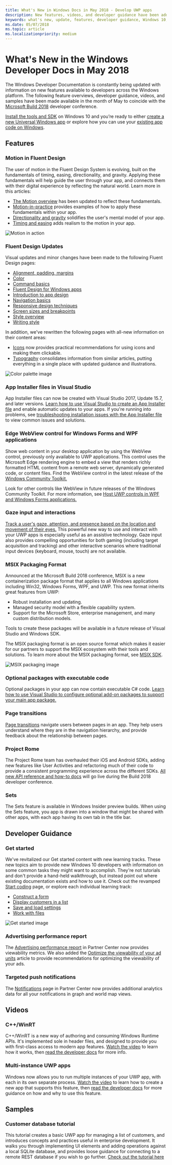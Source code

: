 ```yaml
---
title: What's New in Windows Docs in May 2018 - Develop UWP apps
description: New features, videos, and developer guidance have been added to the Windows 10 developer documentation for May 2018 and the Microsoft Build conference.
keywords: what's new, update, features, developer guidance, Windows 10, may, build
ms.date: 05/07/2018
ms.topic: article
ms.localizationpriority: medium
---
```

# What's New in the Windows Developer Docs in May 2018

The Windows Developer Documentation is constantly being updated with information on new features available to developers across the Windows platform. The following feature overviews, developer guidance, videos, and samples have been made available in the month of May to coincide with the [Microsoft Build 2018](https://www.microsoft.com/build/) developer conference.

[Install the tools and SDK](https://developer.microsoft.com/windows/downloads#_blank) on Windows 10 and you’re ready to either [create a new Universal Windows app](../get-started/create-uwp-apps.md) or explore how you can use your [existing app code on Windows](../porting/index.md).

## Features

### Motion in Fluent Design

The user of motion in the Fluent Design System is evolving, built on the fundamentals of timing, easing, directionality, and gravity. Applying these fundamentals will help guide the user through your app, and connects them with their digital experience by reflecting the natural world. Learn more in this articles:

* [The Motion overview](/windows/apps/design/motion/index) has been updated to reflect these fundamentals.
* [Motion-in-practice](/windows/apps/design/motion/motion-in-practice) provides examples of how to apply these fundamentals within your app.
* [Directionality and gravity](/windows/apps/design/motion/directionality-and-gravity) solidifies the user's mental model of your app.
* [Timing and easing](/windows/apps/design/motion/timing-and-easing) adds realism to the motion in your app.

![Motion in action](images/contextual.gif)

### Fluent Design Updates

Visual updates and minor changes have been made to the following Fluent Design pages:

* [Alignment, padding, margins](/windows/apps/design/layout/alignment-margin-padding)
* [Color](/windows/apps/design/style/color)
* [Command basics](/windows/apps/design/basics/commanding-basics)
* [Fluent Design for Windows apps](/windows/apps/fluent-design-system)
* [Introduction to app design](/windows/apps/design/basics/)
* [Navigation basics](/windows/apps/design/basics/navigation-basics)
* [Responsive design techniques](/windows/apps/design/layout/responsive-design)
* [Screen sizes and breakpoints](/windows/apps/design/layout/screen-sizes-and-breakpoints-for-responsive-design)
* [Style overview](/windows/apps/design/style/index)
* [Writing style](/windows/apps/design/style/writing-style)

In addition, we've rewritten the following pages with all-new information on their content areas:

* [Icons](/windows/apps/design/style/icons) now provides practical recommendations for using icons and making them clickable.
* [Typography](/windows/apps/design/style/typography) consolidates information from similar articles, putting everything in a single place with updated guidance and illustrations.

![Color palette image](images/accent-color-palette.svg)

### App Installer files in Visual Studio

App Installer files can now be created with Visual Studio 2017, Update 15.7, and later versions. [Learn how to use Visual Studio to create an App Installer file](/windows/msix/app-installer/create-appinstallerfile-vs) and enable automatic updates to your apps. If you're running into problems, see [troubleshooting installation issues with the App Installer file](/windows/msix/app-installer/troubleshoot-appinstaller-issues) to view common issues and solutions.

### Edge WebView control for Windows Forms and WPF applications

Show web content in your desktop application by using the WebView control, previously only available to UWP applications. This control uses the Microsoft Edge rendering engine to embed a view that renders richly formatted HTML content from a remote web server, dynamically generated code, or content files. Find the WebView control in the latest release of the [Windows Community Toolkit.](/windows/uwpcommunitytoolkit/)

Look for other controls like WebView in future releases of the Windows Community Toolkit. For more information, see [Host UWP controls in WPF and Windows Forms applications.](/windows/apps/desktop/modernize/xaml-islands)

### Gaze input and interactions

[Track a user's gaze, attention, and presence based on the location and movement of their eyes.](/windows/apps/design/input/gaze-interactions) This powerful new way to use and interact with your UWP apps is especially useful as an assistive technology. Gaze input also provides compelling opportunities for both gaming (including target acquisition and tracking) and other interactive scenarios where traditional input devices (keyboard, mouse, touch) are not available.

### MSIX Packaging Format

Announced at the Microsoft Build 2018 conference, MSIX is a new containerization package format that applies to all Windows applications including Win32, Windows Forms, WPF, and UWP. This new format inherits great features from UWP:

* Robust installation and updating. 
* Managed security model with a flexible capability system.
* Support for the Microsoft Store, enterprise management, and many custom distribution models.

Tools to create these packages will be available in a future release of Visual Studio and Windows SDK.

The MSIX packaging format is an open source format which makes it easier for our partners to support the MSIX ecosystem with their tools and solutions. To learn more about the MSIX packaging format, see [MSIX SDK](https://github.com/Microsoft/msix-packaging). 

![MSIX packaging image](images/msix.png)

### Optional packages with executable code

Optional packages in your app can now contain executable C# code. [Learn how to use Visual Studio to configure optional add-on packages to support your main app package.](/windows/msix/package/optional-packages)

### Page transitions

[Page transitions](/windows/apps/design/motion/page-transitions) navigate users between pages in an app. They help users understand where they are in the navigation hierarchy, and provide feedback about the relationship between pages.

### Project Rome

The Project Rome team has overhauled their iOS and Android SDKs, adding new features like User Activities and refactoring much of their code to provide a consistent programming experience across the different SDKs. [All new API reference and how-to docs](/windows/project-rome/) will go live  during the Build 2018 developer conference.

### Sets

The Sets feature is available in Windows Insider preview builds. When using the Sets feature, you app is drawn into a window that might be shared with other apps, with each app having its own tab in the title bar. 

## Developer Guidance

### Get started

We've revitalized our Get started content with new learning tracks. These new topics aim to provide new Windows 10 developers with information on some common tasks they might want to accomplish. They're not tutorials and don't provide a hand-held walkthrough, but instead point out where existing documentation exists and how to use it. Check out the revamped [Start coding](../get-started/create-uwp-apps.md) page, or explore each individual learning track:

* [Construct a form](../get-started/construct-form-learning-track.md)
* [Display customers in a list](../get-started/display-customers-in-list-learning-track.md)
* [Save and load settings](../get-started/settings-learning-track.md)
* [Work with files](../get-started/fileio-learning-track.md)

![Get started image](../get-started/images/build-your-app.png)

### Advertising performance report

The [Advertising performance report](../publish/advertising-performance-report.md) in Partner Center now provides viewability metrics. We also added the [Optimize the viewability of your ad units](../monetize/optimize-ad-unit-viewability.md) article to provide recommendations for optimizing the viewability of your ads.

### Targeted push notifications

The [Notifications](../publish/send-push-notifications-to-your-apps-customers.md) page in Partner Center now provides additional analytics data for all your notifications in graph and world map views.

## Videos

### C++/WinRT

C++/WinRT is a new way of authoring and consuming Windows Runtime APIs. It's implemented sole in header files, and designed to provide you with first-class access to modern app features. [Watch the video](https://www.youtube.com/watch?v=TLSul1XxppA&feature=youtu.be) to learn how it works, then [read the developer docs](../cpp-and-winrt-apis/index.md) for more info.

### Multi-instance UWP apps

Windows now allows you to run multiple instances of your UWP app, with each in its own separate process. [Watch the video](https://www.youtube.com/watch?v=clnnf4cigd0&feature=youtu.be) to learn how to create a new app that supports this feature, then [read the developer docs](../launch-resume/multi-instance-uwp.md) for more guidance on how and why to use this feature.

## Samples

### Customer database tutorial

This tutorial creates a basic UWP app for managing a list of customers, and introduces concepts and practices useful in enterprise development. It walks you through implementing UI elements and adding operations against a local SQLite database, and provides loose guidance for connecting to a remote REST database if you wish to go further. [Check out the tutorial here](../enterprise/customer-database-tutorial.md)
